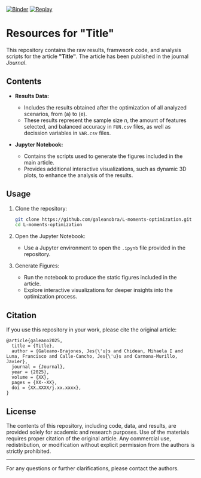 [![Binder](https://mybinder.org/badge_logo.svg)](https://mybinder.org/v2/gh/galeanobra/L-moments-optimization/v0.1.0?urlpath=lab/tree/plots.ipynb) [![Replay](https://img.shields.io/badge/launch-EGI%20Replay-F5A252.svg)](https://replay.notebooks.egi.eu/v2/gh/galeanobra/L-moments-optimization/v0.1.0)

# Resources for "Title"

This repository contains the raw results, framweork code, and analysis scripts for the article **"Title"**. The article has been published in the journal *Journal*.

## Contents

- **Results Data:** 
  - Includes the results obtained after the optimization of all analyzed scenarios, from (a) to (e).
  - These results represent the sample size *n*, the amount of features selected, and balanced accuracy in `FUN.csv` files, as well as decission variables in `VAR.csv` files.

- **Jupyter Notebook:**
  - Contains the scripts used to generate the figures included in the main article.
  - Provides additional interactive visualizations, such as dynamic 3D plots, to enhance the analysis of the results.

## Usage

1. Clone the repository:
   ```bash
   git clone https://github.com/galeanobra/L-moments-optimization.git
   cd L-moments-optimization
   ```

2. Open the Jupyter Notebook:
   - Use a Jupyter environment to open the `.ipynb` file provided in the repository.

3. Generate Figures:
   - Run the notebook to produce the static figures included in the article.
   - Explore interactive visualizations for deeper insights into the optimization process.

## Citation

If you use this repository in your work, please cite the original article:

```
@article{galeano2025,
  title = {Title},
  author = {Galeano-Brajones, Jes{\'u}s and Chidean, Mihaela I and Luna, Francisco and Calle-Cancho, Jes{\'u}s and Carmona-Murillo, Javier},
  journal = {Journal},
  year = {2025},
  volume = {XX},
  pages = {XX--XX},
  doi = {XX.XXXX/j.xx.xxxx},
}
```

## License

The contents of this repository, including code, data, and results, are provided solely for academic and research purposes. Use of the materials requires proper citation of the original article. Any commercial use, redistribution, or modification without explicit permission from the authors is strictly prohibited.

---
For any questions or further clarifications, please contact the authors.